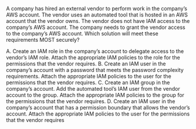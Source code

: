 A company has hired an external vendor to perform work in the company’s AWS account. The vendor uses an automated tool that is hosted in an AWS account that the vendor owns. The vendor does not have IAM access to the company’s AWS account. The company needs to grant the vendor access to the company’s AWS account. Which solution will meet these requirements MOST securely? 

A. Create an IAM role in the company’s account to delegate access to the vendor’s IAM role. Attach the appropriate IAM policies to the role for the permissions that the vendor requires. 
B. Create an IAM user in the company’s account with a password that meets the password complexity requirements. Attach the appropriate IAM policies to the user for the permissions that the vendor requires. 
C. Create an IAM group in the company’s account. Add the automated tool’s IAM user from the vendor account to the group. Attach the appropriate IAM policies to the group for the permissions that the vendor requires. 
D. Create an IAM user in the company’s account that has a permission boundary that allows the vendor’s account. Attach the appropriate IAM policies to the user for the permissions that the vendor requires